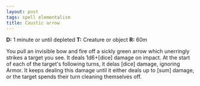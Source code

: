 ```yaml
---
layout: post
tags: spell elementalism
title: Caustic arrow
---
```

<b>D:</b> 1 minute or until depleted <b>T:</b> Creature or object <b>R:</b> 60m

You pull an invisible bow and fire off a sickly green arrow which unerringly strikes a target you see. It deals 1d6+[dice] damage on impact. At the start of each of the target's following turns, it delas [dice] damage, ignoring Armor. It keeps dealing this damage until it either deals up to [sum] damage, or the target spends their turn cleaning themselves off.
